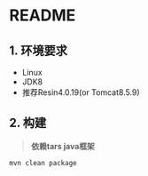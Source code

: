 # README

## 1. 环境要求
- Linux
- JDK8
- 推荐Resin4.0.19(or Tomcat8.5.9)

## 2. 构建
>**依赖tars java框架**

```
mvn clean package
```